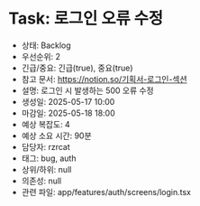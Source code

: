 # Task: 로그인 오류 수정
- 상태: Backlog
- 우선순위: 2
- 긴급/중요: 긴급(true), 중요(true)
- 참고 문서: https://notion.so/기획서-로그인-섹션
- 설명: 로그인 시 발생하는 500 오류 수정
- 생성일: 2025-05-17 10:00
- 마감일: 2025-05-18 18:00
- 예상 복잡도: 4
- 예상 소요 시간: 90분
- 담당자: rzrcat
- 태그: bug, auth
- 상위/하위: null
- 의존성: null
- 관련 파일: app/features/auth/screens/login.tsx
